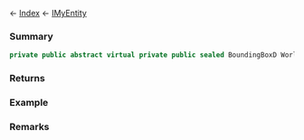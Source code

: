 ← [Index](Api-Index) ← [IMyEntity](VRage.Game.ModAPI.Ingame.IMyEntity)

### Summary

```csharp
private public abstract virtual private public sealed BoundingBoxD WorldAABBHr
```

### Returns

### Example

### Remarks

